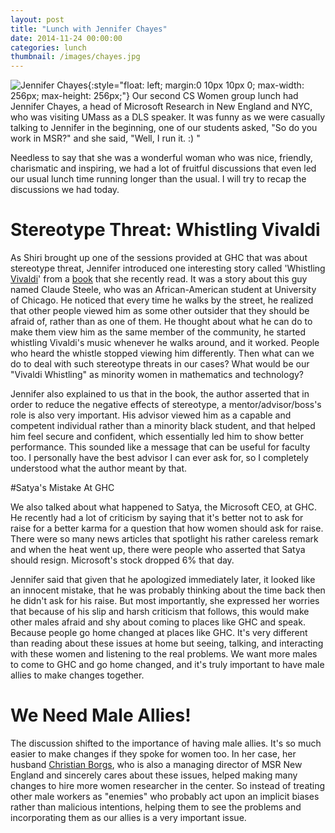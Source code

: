 ```yaml
---
layout: post
title: "Lunch with Jennifer Chayes"
date: 2014-11-24 00:00:00
categories: lunch
thumbnail: /images/chayes.jpg
---
```


![Jennifer Chayes](/images/chayes.jpg){:style="float: left; margin:0 10px 10px 0; max-width: 256px; max-height: 256px;"} Our second CS Women group lunch had Jennifer Chayes, a head of Microsoft Research in New England and NYC, who was visiting UMass as a DLS speaker. It was funny as we were casually talking to Jennifer in the beginning, one of our students asked, "So do you work in MSR?" and she said, "Well, I run it. :) "

Needless to say that she was a wonderful woman who was nice, friendly, charismatic and inspiring, we had a lot of fruitful discussions that even led our usual lunch time running longer than the usual. I will try to recap the discussions we had today.

# Stereotype Threat: Whistling Vivaldi

As Shiri brought up one of the sessions provided at GHC that was about stereotype threat, Jennifer introduced one interesting story called 'Whistling [Vivaldi](https://www.youtube.com/watch?v=TZCfydWF48c)' from a [book](http://www.amazon.com/Whistling-Vivaldi-Stereotypes-Affect-Issues/dp/0393339726) that she recently read. It was a story about this guy named Claude Steele, who was an African-American student at University of Chicago. He noticed that every time he walks by the street, he realized that other people viewed him as some other outsider that they should be afraid of, rather than as one of them. He thought about what he can do to make them view him as the same member of the community, he started whistling Vivaldi's music whenever he walks around, and it worked. People who heard the whistle stopped viewing him differently. Then what can we do to deal with such stereotype threats in our cases? What would be our "Vivaldi Whistling" as minority women in mathematics and technology?

Jennifer also explained to us that in the book, the author asserted that in order to reduce the negative effects of stereotype, a mentor/advisor/boss's role is also very important. His advisor viewed him as a capable and competent individual rather than a minority black student, and that helped him feel secure and confident, which essentially led him to show better performance. This sounded like a message that can be useful for faculty too. I personally have the best advisor I can ever ask for, so I completely understood what the author meant by that.

#Satya's Mistake At GHC

We also talked about what happened to Satya, the Microsoft CEO, at GHC. He recently had a lot of criticism by saying that it's better not to ask for raise for a better karma for a question that how women should ask for raise. There were so many news articles that spotlight his rather careless remark and when the heat went up, there were people who asserted that Satya should resign. Microsoft's stock dropped 6% that day.

Jennifer said that given that he apologized immediately later, it looked like an innocent mistake, that he was probably thinking about the time back then he didn't ask for his raise. But most importantly, she expressed her worries that because of his slip and harsh criticism that follows, this would make other males afraid and shy about coming to places like GHC and speak. Because people go home changed at places like GHC. It's very different than reading about these issues at home but seeing, talking, and interacting with these women and listening to the real problems. We want more males to come to GHC and go home changed, and it's truly important to have male allies to make changes together.

# We Need Male Allies!
The discussion shifted to the importance of having male allies. It's so much easier to make changes if they spoke for women too. In her case, her husband [Christian Borgs](http://research.microsoft.com/en-us/um/people/borgs/), who is also a managing director of MSR New England and sincerely cares about these issues, helped making many changes to hire more women researcher in the center. So instead of treating other male workers as "enemies" who probably act upon an implicit biases rather than malicious intentions, helping them to see the problems and incorporating them as our allies is a very important issue.
